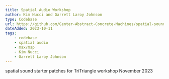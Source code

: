 ```yaml
---
title: Spatial Audio Workshop 
author: Kim Nucci and Garrett Laroy Johnson
type: Codebase
url: https://github.com/Center-Abstract-Concrete-Machines/spatial-sound
dateAdded: 2023-10-11
tags:
    - codebase
    - spatial audio
    - max/msp
    - Kim Nucci
    - Garrett Laroy Johnson
---
```


spatial sound starter patches for TriTriangle workshop November 2023
